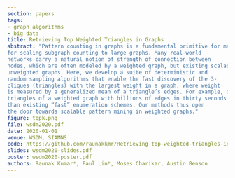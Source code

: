 ```yaml
---
section: papers
tags:
- graph algorithms
- big data
title: Retrieving Top Weighted Triangles in Graphs
abstract: "Pattern counting in graphs is a fundamental primitive for many network analysis tasks, and a number of methods have been developed
for scaling subgraph counting to large graphs. Many real-world
networks carry a natural notion of strength of connection between
nodes, which are often modeled by a weighted graph, but existing scalable graph algorithms for pattern mining are designed for
unweighted graphs. Here, we develop a suite of deterministic and
random sampling algorithms that enable the fast discovery of the 3-
cliques (triangles) with the largest weight in a graph, where weight
is measured by a generalized mean of a triangle’s edges. For example, one of our proposed algorithms can find the top-1000 weighted
triangles of a weighted graph with billions of edges in thirty seconds on a commodity server, which is orders of magnitude faster
than existing “fast” enumeration schemes. Our methods thus open
the door towards scalable pattern mining in weighted graphs."
figure: topk.png
file: wsdm2020.pdf
date: 2020-01-01
venue: WSDM, SIAMNS
code: https://github.com/raunakkmr/Retrieving-top-weighted-triangles-in-graphs
slides: wsdm2020-slides.pdf
poster: wsdm2020-poster.pdf
authors: Raunak Kumar*, Paul Liu*, Moses Charikar, Austin Benson
---
```

